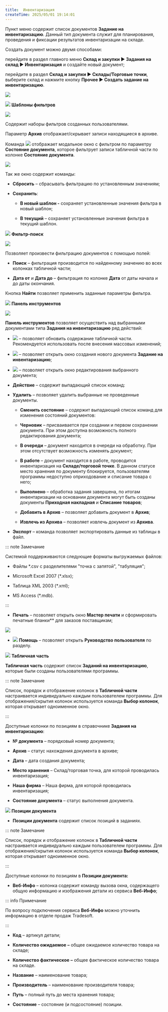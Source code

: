 ```yaml
---
title:  Инвентаризация
createTime: 2025/05/01 19:14:01
---
```

Пункт меню содержит список документов **Задание на инвентаризацию**. Данный тип документа служит для планирования, проведения и фиксации результатов инвентаризации на складе. 

Создать документ можно двумя способами:

перейдите в раздел главного меню **Склад и закупки ► Задания на склад ► Инвентаризация** и создайте новый документ;

перейдите в раздел **Склад и закупки ► Склады/Торговые точки**, выберите склад и нажмите кнопку **Прочее ► Создать задание на инвентаризацию**.

![](../../../assets/specification/Aspose.Words.83ab1c44-6b28-430a-a5f2-4d9e6ba1abd4.795.png)

![](../../../assets/specification/Aspose.Words.83ab1c44-6b28-430a-a5f2-4d9e6ba1abd4.004.png) **Шаблоны фильтров**

![](../../../assets/specification/Aspose.Words.83ab1c44-6b28-430a-a5f2-4d9e6ba1abd4.796.png)

Содержит наборы фильтров созданных пользователями. 

Параметр **Архив** отображает/скрывает записи находящиеся в архиве.

Команда ![](../../../assets/specification/Aspose.Words.83ab1c44-6b28-430a-a5f2-4d9e6ba1abd4.069.png) отображает модальное окно с фильтром по параметру **Состояние документа**, которое фильтрует записи табличной части по колонке **Состояние документа**.

![](../../../assets/specification/Aspose.Words.83ab1c44-6b28-430a-a5f2-4d9e6ba1abd4.797.png)

Так же окно содержит команды:

- **Сбросить** – сбрасывать фильтрацию по установленным значениям;

- **Сохранить**:

   - **В новый шаблон -** сохраняет установленные значения фильтра в новый шаблон;

   - **В текущий** – сохраняет установленные значения фильтра в текущий шаблон.

![](../../../assets/specification/Aspose.Words.83ab1c44-6b28-430a-a5f2-4d9e6ba1abd4.006.png) **Фильтр-поиск**

![](../../../assets/specification/Aspose.Words.83ab1c44-6b28-430a-a5f2-4d9e6ba1abd4.798.png)

Позволяет произвести фильтрацию документов с помощью полей:

- **Поиск** – фильтрация производится по найденному значению во всех колонках табличной части;

- **Дата от** и **Дата до** – фильтрация по колонке **Дата** от даты начала и до даты окончания.

Кнопка **Найти** позволяет применить заданные параметры фильтра.

![](../../../assets/specification/Aspose.Words.83ab1c44-6b28-430a-a5f2-4d9e6ba1abd4.008.png) **Панель инструментов**

![](../../../assets/specification/Aspose.Words.83ab1c44-6b28-430a-a5f2-4d9e6ba1abd4.799.png)

**Панель инструментов** позволяет осуществить над выбранными документами типа **Задания на инвентаризацию** ряд действий:

- ![](../../../assets/specification/Aspose.Words.83ab1c44-6b28-430a-a5f2-4d9e6ba1abd4.005.png) – позволяет обновить содержание табличной части. Рекомендуется использовать после внесения массовых изменений;

- ![](../../../assets/specification/Aspose.Words.83ab1c44-6b28-430a-a5f2-4d9e6ba1abd4.007.png) – позволяет открыть окно создания нового документа **Задание на инвентаризацию**;

- ![](../../../assets/specification/Aspose.Words.83ab1c44-6b28-430a-a5f2-4d9e6ba1abd4.009.png) – позволяет открыть окно редактирования выбранного документа;

- **Действие** – содержит выпадающий список команд:

- **Удалить** – позволяет удалить выбранные не проведенные документы.

   - **Сменить состояние** – содержит выпадающий список команд для изменения состояний документов:

   - **Черновик** – присваивается при создании и первом сохранении документа. При этом доступна возможность полного редактирования документа;

   - **В очереди** – документ находится в очереди на обработку. При этом отсутствует возможность изменять документ;

   - **В работе** – документ находится в работе, проводится инвентаризация на **Складе/торговой точке**. В данном статусе место хранения по документу блокируется, пользователям программы недоступно оприходование и списание товара с него;

   - **Выполнено** – обработка задания завершена, по итогам инвентаризации на основании документа могут быть созданы документы **Приходная накладная** и **Списание товаров**;

   - **Добавить в Архив** – позволяет добавить документ в **Архив**;

   - **Извлечь из Архива** – позволяет извлечь документ из **Архива**.

- **Экспорт** – команда позволяет экспортировать данные из таблицы в файл.

::: note Замечание

Системой поддерживаются следующие форматы выгружаемых файлов:

- Файлы \*.csv с разделителями "точка с запятой", "табуляция";

- Microsoft Excel 2007 (\*.xlsx);

- Таблица XML 2003 (\*.xml);

- MS Access (\*.mdb).

:::

- **Печать** – позволяет открыть окно **Мастер печати** и сформировать печатные бланки** для заказов поставщикам;

![](../../../assets/specification/sklad_i_zakupki_inventarizatsiya_1.png)

- ![](../../../assets/specification/Aspose.Words.83ab1c44-6b28-430a-a5f2-4d9e6ba1abd4.149.png) **Помощь** – позволяет открыть **Руководство пользователя** по разделу.

![](../../../assets/specification/Aspose.Words.83ab1c44-6b28-430a-a5f2-4d9e6ba1abd4.010.png) **Табличная часть**

**Табличная часть** содержит список **Заданий на инвентаризацию**, которые были созданы пользователями программы.

::: note Замечание

Список, порядок и отображение колонок в **Табличной части** настраивается индивидуально каждым пользователем программы. Для отображения/скрытия колонок используется команда **Выбор колонок**, которая открывает одноименное окно.

:::

Доступные колонки по позициям в справочнике **Задания на инвентаризацию**:

- **№ документа** – порядковый номер документа;

- **Архив** – статус нахождения документа в архиве;

- **Дата** – дата создания документа;

- **Место хранения** – Склад/торговая точка, для которой проводилась инвентаризация;

- **Наша фирма** – Наша фирма, для которой проводилась инвентаризация;

- **Состояние документа** – статус выполнения документа.

![](../../../assets/specification/Aspose.Words.83ab1c44-6b28-430a-a5f2-4d9e6ba1abd4.017.png) **Позиции документа**

- **Позиции документа** содержит список позиций в заданиях.

::: note Замечание

Список, порядок и отображение колонок в **Табличной части** настраивается индивидуально каждым пользователем программы. Для отображения/скрытия колонок используется команда **Выбор колонок**, которая открывает одноименное окно.

:::

Доступные колонки по позициям в **Позиции документа:**

- **Веб-Инфо** – колонка содержит команду вызова окна, содержащего общую информацию и изображения детали из сервиса **Веб-Инфо**;

::: info Примечание

По вопросу подключения сервиса **Веб-Инфо** можно уточнить информацию в отделе продаж Tradesoft.

:::

- **Код** – артикул детали;

- **Количество ожидаемое** **–** общее ожидаемое количество товара на складе;

- **Количество фактическое** **–** общее фактическое количество товара на складе.

- **Название** – наименование товара;

- **Производитель** – наименование производителя товара;

- **Путь** – полный путь до места хранения товара;

- **Состояние** – состояние (и подсостояние) позиции.
